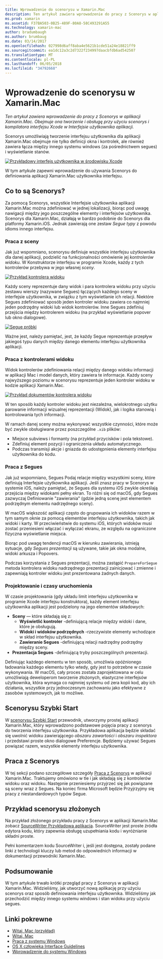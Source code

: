 ```yaml
---
title: Wprowadzenie do scenorysu w Xamarin.Mac
description: Ten artykuł zawiera wprowadzenie do pracy z Scenorys w aplikacji Xamarin.Mac. Obejmuje ona tworzenie i obsługę przy użyciu scenorys i kompilatora interfejsu Xcode w Interfejsie użytkownika aplikacji.
ms.prod: xamarin
ms.assetid: F37BA503-0B25-489F-80A8-58C493291A55
ms.technology: xamarin-mac
author: bradumbaugh
ms.author: brumbaug
ms.date: 03/14/2017
ms.openlocfilehash: 027998d6aff8aba4e5621b1cde51a24e18821ff9
ms.sourcegitcommit: ea1dc12a3c2d7322f234997daacbfdb6ad542507
ms.translationtype: MT
ms.contentlocale: pl-PL
ms.lasthandoff: 06/05/2018
ms.locfileid: "34792668"
---
```

# <a name="introduction-to-storyboards-in-xamarinmac"></a>Wprowadzenie do scenorysu w Xamarin.Mac

_Ten artykuł zawiera wprowadzenie do pracy z Scenorys w aplikacji Xamarin.Mac. Obejmuje ona tworzenie i obsługę przy użyciu scenorys i kompilatora interfejsu Xcode w Interfejsie użytkownika aplikacji._

Scenorys umożliwiają tworzenie interfejsu użytkownika dla aplikacji Xamarin.Mac obejmuje nie tylko definicji okna i kontrolek, ale również zawiera łącza między innego systemu windows (za pośrednictwem segues) i wyświetlanie stanów.

[![](images/intro01.png "Przykładowy interfejs użytkownika w środowisku Xcode")](images/intro01.png#lightbox)

W tym artykule zapewni wprowadzenie do używania Scenorys do definiowania aplikacji Xamarin.Mac użytkownika interfejsu.

<a name="What-are-Storyboards" />

## <a name="what-are-storyboards"></a>Co to są Scenorys?

Za pomocą Scenorys, wszystkie Interfejsie użytkownika aplikacji Xamarin.Mac można zdefiniować w jednej lokalizacji, biorąc pod uwagę nawigacji między jego poszczególne elementy i interfejsów użytkownika. Scenorys dla Xamarin.Mac, działają w bardzo podobnie do Scenorys dla platformy Xamarin.iOS. Jednak zawierają one zestaw _Segue typy_ z powodu idioms innego interfejsu.

<a name="Working-with-Scenes" />

### <a name="working-with-scenes"></a>Praca z sceny

Jak już wspomniano, scenorysu definiuje wszystkie interfejsu użytkownika dla danej aplikacji, podzielić na funkcjonalności omówienie jej _kontrolerów widoku_. W Konstruktorze interfejsu w programie Xcode, każdy z tych kontrolerów przebywa w jego własnej _sceny_.

[![](images/intro02.png "Przykład kontrolera widoku")](images/intro02.png#lightbox)

Każdy sceny reprezentuje dany widok i para kontrolera widoku przy użyciu zestawu wierszy (nazywane Segues) łączących każdego sceny w interfejsie użytkownika, w związku z tym wyświetlanie ich relacji. Niektóre Segues zdefiniować sposób jeden kontroler widoku zawiera co najmniej jeden podrzędny widoki lub widok kontrolerów. Inne Segues zdefiniuj przejścia między kontrolerem widoku (na przykład wyświetlanie popover lub okno dialogowe). 

[![](images/intro03.png "Segue próbki")](images/intro03.png#lightbox)

Ważne jest, należy pamiętać, jest, że każdy Segue reprezentuje przepływ jakiegoś typu danych między danego elementu interfejsu użytkownika aplikacji.

<a name="Working-with-View-Controllers" />

### <a name="working-with-view-controllers"></a>Praca z kontrolerami widoku

Widok kontrolerów zdefiniowania relacji między danego widoku informacji w aplikacji Mac i model danych, który zawiera te informacje. Każdy sceny najwyższego poziomu w scenorysu reprezentuje jeden kontroler widoku w kodzie aplikacji Xamarin.Mac.

[![](images/intro04.png "Przykład dokumentów kontrolera widoku")](images/intro04.png#lightbox)

W ten sposób każdy kontroler widoku jest niezależna, wielokrotnego użytku parowanie informacji wizualnej reprezentacji (Widok), jak i logika stanowią i kontrolowania tych informacji.

W ramach danej sceny można wykonywać wszystkie czynności, które może być zwykle obsługiwane przez poszczególne `.xib` plików: 

 - Miejsce subviews i formanty (na przykład przycisków i pola tekstowe).
 - Zdefiniuj element pozycji i ograniczenia układu automatycznego.
 - Podczas transmisji akcje i gniazda do udostępnienia elementy interfejsu użytkownika do kodu.

<a name="Working-with-Segues" />

### <a name="working-with-segues"></a>Praca z Segues

Jak już wspomniano, Segues Podaj relacje między wszystkimi sceny, które definiują Interfejsie użytkownika aplikacji. Jeśli znasz pracy w Scenorys w systemie iOS, należy pamiętać, że Segues dla systemu iOS zwykle określają przejścia między widokami pełny ekran. To różni się od macOS, gdy Segues zazwyczaj Definiowanie "zawierania" (gdzie jedną scenę jest elementem podrzędnym elementu nadrzędnego sceny).

W macOS większość aplikacji często do grupowania ich widoków razem w tym samym oknie za pomocą elementów interfejsu użytkownika, takich jak widoki i karty. W przeciwieństwie do systemu iOS, których widoków musi zostać przeniesieni włączać i wyłączać ekranu, ze względu na ograniczone fizyczna wyświetlanie miejsca.

Biorąc pod uwagę tendencji macOS w kierunku zawierania, istnieją sytuacje, gdy _Segues prezentacji_ są używane, takie jak okna modalne, widoki arkusza i Popovers.

Podczas korzystania z Segues prezentacji, można zastąpić `PrepareForSegue` metoda kontrolera widoku nadrzędnego prezentacji zainicjować i zmienne i zapewniają kontroler widoku jest prezentowana żadnych danych.

<a name="Design-and-Run-Times" />

### <a name="design-and-run-times"></a>Projektowanie i czasy uruchomienia

W czasie projektowania (gdy układu limit interfejsu użytkownika w programie Xcode interfejsu konstruktora), każdy element interfejsu użytkownika aplikacji jest podzielony na jego elementów składowych:

- **Sceny** — które składają się z:
    - **Wyświetlić kontroler** -definiującą relacje między widoki i dane, które je obsługują.
    - **Widoki i widoków podrzędnych** -rzeczywiste elementy wchodzące w skład interfejsu użytkownika.
    - **Zawieranie Segues** -definiującą relacji nadrzędny podrzędny między sceny.
- **Prezentacja Segues** -definiującą tryby poszczególnych prezentacji. 

Definiując każdego elementu w ten sposób, umożliwia opóźnionego ładowania każdego elementu tylko wtedy, gdy jest to potrzebne w czasie wykonywania. W macOS, cały proces została zaprojektowana w celu umożliwiają deweloperom tworzenie złożonych, elastyczne interfejsów użytkownika, która wymaga co najmniej systemu od zera kopii kod, aby ich działania, wszystkie przy jednoczesnym zachowaniu jako efektywne z zasobów systemowych, jak to możliwe.

<a name="Storyboard-Quick-Start" />

## <a name="storyboard-quick-start"></a>Scenorysu Szybki Start

W [scenorysu Szybki Start](~/mac/platform/storyboards/quickstart.md) przewodnik, utworzymy prostej aplikacji Xamarin.Mac, który wprowadzono podstawowe pojęcia pracy z scenorys do tworzenia interfejsu użytkownika. Przykładowa aplikacja będzie składać się uwolnić widoku zawierającego _obszaru zawartości_ i _obszaru inspektora_ i przedstawi proste okno dialogowe Preferencje. Będziemy używać Segues powiązać razem, wszystkie elementy interfejsu użytkownika.

<a name="Working-with-Storyboards" />

## <a name="working-with-storyboards"></a>Praca z Scenorys

W tej sekcji podano szczegółowe szczegóły [Praca z Scenorys](~/mac/platform/storyboards/indepth.md) w aplikacji Xamarin.Mac. Traktujemy omówiono w tle i jak składają się z kontrolerów widoku oraz widoku. Następnie przeniesiemy przyjrzeć się jak powiązane są sceny wraz z Segues. Na koniec firma Microsoft będzie Przyjrzyjmy się pracy z niestandardowych typów Segue. 

<a name="Complex-Storyboard-Example" />

## <a name="complex-storyboard-example"></a>Przykład scenorysu złożonych

Na przykład złożonego przykładu pracy z Scenorys w aplikacji Xamarin.Mac zobacz [SourceWriter Przykładowa aplikacja](https://developer.xamarin.com/samples/mac/SourceWriter/). SourceWriter jest proste źródła edytora kodu, który zapewnia obsługę uzupełniania kodu i wyróżnianie składni proste.

Pełni komentarzem kodu SourceWriter i, jeśli jest dostępna, zostały podane linki z technologii kluczy lub metod do odpowiednich informacji w dokumentacji przewodniki Xamarin.Mac.

<a name="Summary" />

## <a name="summary"></a>Podsumowanie

W tym artykule trwało krótki przegląd pracy z Scenorys w aplikacji Xamarin.Mac. Widzieliśmy, jak utworzyć nową aplikację przy użyciu scenorys oraz sposób definiowania interfejsu użytkownika. Widzieliśmy jak przechodzić między innego systemu windows i stan widoku przy użyciu segues.


## <a name="related-links"></a>Linki pokrewne

- [Witaj, Mac (przykład)](https://developer.xamarin.com/samples/mac/Hello_Mac/)
- [Witaj, Mac](~/mac/get-started/hello-mac.md)
- [Praca z systemu Windows](~/mac/user-interface/window.md)
- [OS X człowieka Interface Guidelines](https://developer.apple.com/library/mac/documentation/UserExperience/Conceptual/OSXHIGuidelines/)
- [Wprowadzenie do systemu Windows](https://developer.apple.com/library/mac/documentation/Cocoa/Conceptual/WinPanel/Introduction.html#//apple_ref/doc/uid/10000031-SW1)
